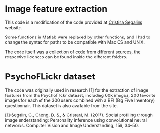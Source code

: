 # Image feature extraction
This code is a modification of the code provided at [Cristina Segalins][cristina] website.

Some functions in Matlab were replaced by other functions, and I had to change the syntax for paths to be compatible with Mac OS and UNIX.

The code itself was a collection of code from different sources, the respective licences can be found inside the different folders.

# PsychoFLickr dataset
The code was originally used in research [1] for the extraction of image features from the PsychoFlickr dataset, including 60k images, 200 favorite images for each of the 300 users combined with a BFI (Big Five Inventory) questionnair. This dataset is also available from the site.

[cristina]:http://www.cristinasegalin.com/project_personality.html
[1]:Segalin, C., Cheng, D. S., & Cristani, M. (2017). Social profiling through image understanding: Personality inference using convolutional neural networks. Computer Vision and Image Understanding, 156, 34–50.

